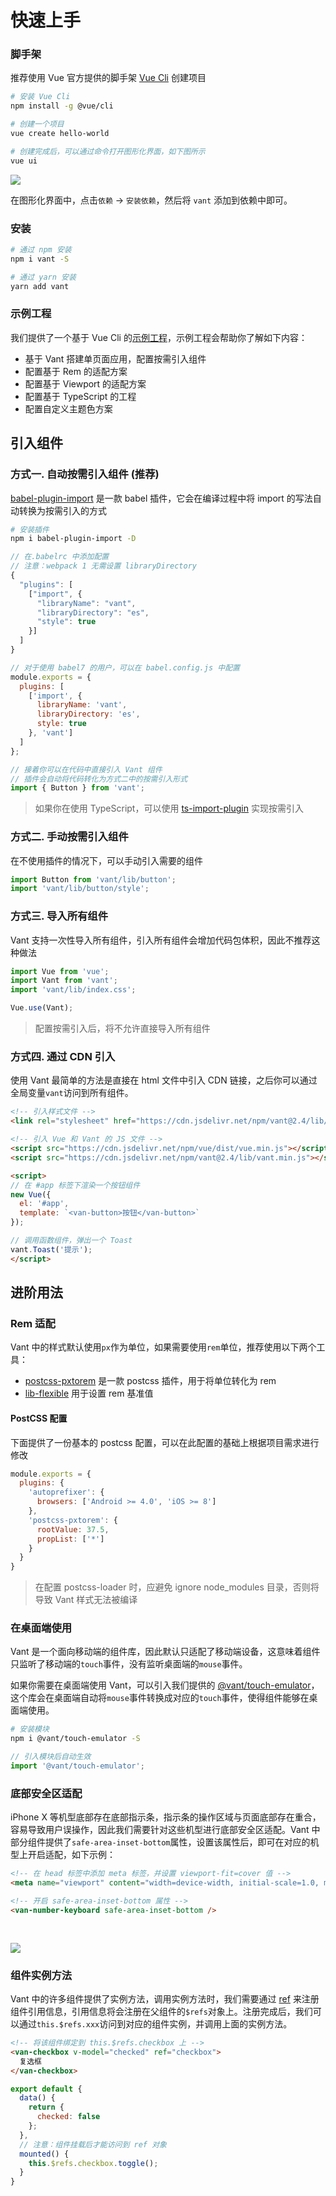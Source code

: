 # 快速上手

### 脚手架

推荐使用 Vue 官方提供的脚手架 [Vue Cli](https://cli.vuejs.org/zh/) 创建项目

```bash
# 安装 Vue Cli
npm install -g @vue/cli

# 创建一个项目
vue create hello-world

# 创建完成后，可以通过命令打开图形化界面，如下图所示
vue ui
```

![](https://img.yzcdn.cn/vant/vue-cli-demo-201809032000.png)

在图形化界面中，点击`依赖` -> `安装依赖`，然后将 `vant` 添加到依赖中即可。

### 安装

```bash
# 通过 npm 安装
npm i vant -S

# 通过 yarn 安装
yarn add vant
```

### 示例工程

我们提供了一个基于 Vue Cli 的[示例工程](https://github.com/youzan/vant-demo)，示例工程会帮助你了解如下内容：

- 基于 Vant 搭建单页面应用，配置按需引入组件
- 配置基于 Rem 的适配方案
- 配置基于 Viewport 的适配方案
- 配置基于 TypeScript 的工程
- 配置自定义主题色方案


## 引入组件

### 方式一. 自动按需引入组件 (推荐)

[babel-plugin-import](https://github.com/ant-design/babel-plugin-import) 是一款 babel 插件，它会在编译过程中将 import 的写法自动转换为按需引入的方式

```bash
# 安装插件
npm i babel-plugin-import -D
```

```js
// 在.babelrc 中添加配置
// 注意：webpack 1 无需设置 libraryDirectory
{
  "plugins": [
    ["import", {
      "libraryName": "vant",
      "libraryDirectory": "es",
      "style": true
    }]
  ]
}

// 对于使用 babel7 的用户，可以在 babel.config.js 中配置
module.exports = {
  plugins: [
    ['import', {
      libraryName: 'vant',
      libraryDirectory: 'es',
      style: true
    }, 'vant']
  ]
};
```

```js
// 接着你可以在代码中直接引入 Vant 组件
// 插件会自动将代码转化为方式二中的按需引入形式
import { Button } from 'vant';
```

> 如果你在使用 TypeScript，可以使用 [ts-import-plugin](https://github.com/Brooooooklyn/ts-import-plugin) 实现按需引入

### 方式二. 手动按需引入组件

在不使用插件的情况下，可以手动引入需要的组件

```js
import Button from 'vant/lib/button';
import 'vant/lib/button/style';
```

### 方式三. 导入所有组件

Vant 支持一次性导入所有组件，引入所有组件会增加代码包体积，因此不推荐这种做法

```js
import Vue from 'vue';
import Vant from 'vant';
import 'vant/lib/index.css';

Vue.use(Vant);
```

> 配置按需引入后，将不允许直接导入所有组件

### 方式四. 通过 CDN 引入

使用 Vant 最简单的方法是直接在 html 文件中引入 CDN 链接，之后你可以通过全局变量`vant`访问到所有组件。

```html
<!-- 引入样式文件 -->
<link rel="stylesheet" href="https://cdn.jsdelivr.net/npm/vant@2.4/lib/index.css">

<!-- 引入 Vue 和 Vant 的 JS 文件 -->
<script src="https://cdn.jsdelivr.net/npm/vue/dist/vue.min.js"></script>
<script src="https://cdn.jsdelivr.net/npm/vant@2.4/lib/vant.min.js"></script>

<script>
// 在 #app 标签下渲染一个按钮组件
new Vue({
  el: '#app',
  template: `<van-button>按钮</van-button>`
});

// 调用函数组件，弹出一个 Toast
vant.Toast('提示');
</script>
```

## 进阶用法

### Rem 适配

Vant 中的样式默认使用`px`作为单位，如果需要使用`rem`单位，推荐使用以下两个工具：

- [postcss-pxtorem](https://github.com/cuth/postcss-pxtorem) 是一款 postcss 插件，用于将单位转化为 rem
- [lib-flexible](https://github.com/amfe/lib-flexible) 用于设置 rem 基准值

#### PostCSS 配置

下面提供了一份基本的 postcss 配置，可以在此配置的基础上根据项目需求进行修改

```js
module.exports = {
  plugins: {
    'autoprefixer': {
      browsers: ['Android >= 4.0', 'iOS >= 8']
    },
    'postcss-pxtorem': {
      rootValue: 37.5,
      propList: ['*']
    }
  }
}
```

> 在配置 postcss-loader 时，应避免 ignore node_modules 目录，否则将导致 Vant 样式无法被编译

### 在桌面端使用

Vant 是一个面向移动端的组件库，因此默认只适配了移动端设备，这意味着组件只监听了移动端的`touch`事件，没有监听桌面端的`mouse`事件。

如果你需要在桌面端使用 Vant，可以引入我们提供的 [@vant/touch-emulator](https://github.com/youzan/vant/tree/dev/packages/vant-touch-emulator)，这个库会在桌面端自动将`mouse`事件转换成对应的`touch`事件，使得组件能够在桌面端使用。

```bash
# 安装模块
npm i @vant/touch-emulator -S
```

```js
// 引入模块后自动生效
import '@vant/touch-emulator';
```

### 底部安全区适配

iPhone X 等机型底部存在底部指示条，指示条的操作区域与页面底部存在重合，容易导致用户误操作，因此我们需要针对这些机型进行底部安全区适配。Vant 中部分组件提供了`safe-area-inset-bottom`属性，设置该属性后，即可在对应的机型上开启适配，如下示例：

```html
<!-- 在 head 标签中添加 meta 标签，并设置 viewport-fit=cover 值 -->
<meta name="viewport" content="width=device-width, initial-scale=1.0, maximum-scale=1.0, minimum-scale=1.0, viewport-fit=cover">

<!-- 开启 safe-area-inset-bottom 属性 -->
<van-number-keyboard safe-area-inset-bottom />
```

<img src="https://b.yzcdn.cn/vant/safearea.png" style="margin-top: 30px;">

### 组件实例方法

Vant 中的许多组件提供了实例方法，调用实例方法时，我们需要通过 [ref](https://cn.vuejs.org/v2/api/#ref) 来注册组件引用信息，引用信息将会注册在父组件的`$refs`对象上。注册完成后，我们可以通过`this.$refs.xxx`访问到对应的组件实例，并调用上面的实例方法。

```html
<!-- 将该组件绑定到 this.$refs.checkbox 上 -->
<van-checkbox v-model="checked" ref="checkbox">
  复选框
</van-checkbox>
```

```js
export default {
  data() {
    return {
      checked: false
    };
  },
  // 注意：组件挂载后才能访问到 ref 对象
  mounted() {
    this.$refs.checkbox.toggle();
  }
}
```
